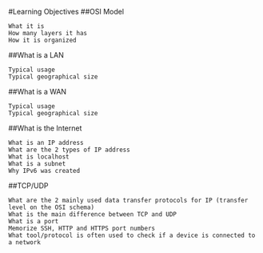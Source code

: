 #Learning Objectives
##OSI Model

    What it is
    How many layers it has
    How it is organized

##What is a LAN

    Typical usage
    Typical geographical size

##What is a WAN

    Typical usage
    Typical geographical size

##What is the Internet

    What is an IP address
    What are the 2 types of IP address
    What is localhost
    What is a subnet
    Why IPv6 was created

##TCP/UDP

    What are the 2 mainly used data transfer protocols for IP (transfer level on the OSI schema)
    What is the main difference between TCP and UDP
    What is a port
    Memorize SSH, HTTP and HTTPS port numbers
    What tool/protocol is often used to check if a device is connected to a network

